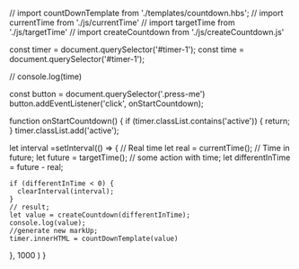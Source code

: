 // import countDownTemplate from './templates/countdown.hbs'; // import
currentTime from './js/currentTime' // import targetTime from './js/targetTime'
// import createCountdown from './js/createCountdown.js'

const timer = document.querySelector('#timer-1'); const time =
document.querySelector('#timer-1');

// console.log(time)

const button = document.querySelector('.press-me')
button.addEventListener('click', onStartCountdown);

function onStartCountdown() { if (timer.classList.contains('active')) { return;
} timer.classList.add('active');

let interval =setInterval(() => { // Real time let real = currentTime(); // Time
in future; let future = targetTime(); // some action with time; let
differentInTime = future - real;

    if (differentInTime < 0) {
      clearInterval(interval);
    }
    // result;
    let value = createCountdown(differentInTime);
    console.log(value);
    //generate new markUp;
    timer.innerHTML = countDownTemplate(value)

}, 1000 ) }
